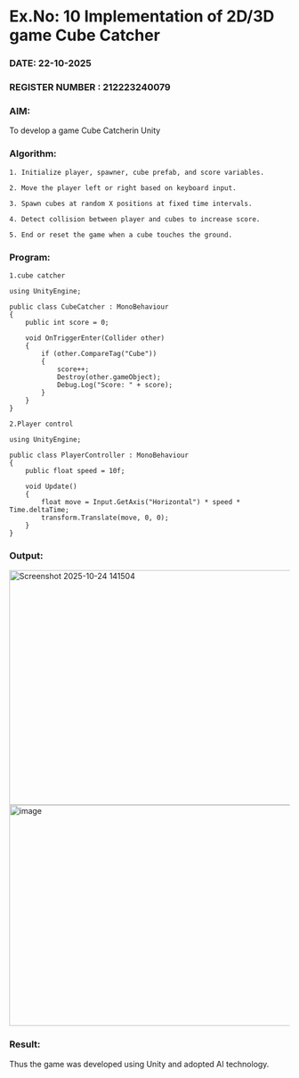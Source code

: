 # Ex.No: 10  Implementation of 2D/3D game Cube Catcher
### DATE:  22-10-2025                                                               
### REGISTER NUMBER : 212223240079
### AIM: 
To develop a game Cube Catcherin Unity 
### Algorithm:
```
1. Initialize player, spawner, cube prefab, and score variables.

2. Move the player left or right based on keyboard input.

3. Spawn cubes at random X positions at fixed time intervals.

4. Detect collision between player and cubes to increase score.

5. End or reset the game when a cube touches the ground.
```  
### Program:
```
1.cube catcher

using UnityEngine;

public class CubeCatcher : MonoBehaviour
{
    public int score = 0;

    void OnTriggerEnter(Collider other)
    {
        if (other.CompareTag("Cube"))
        {
            score++;
            Destroy(other.gameObject);
            Debug.Log("Score: " + score);
        }
    }
}

2.Player control

using UnityEngine;

public class PlayerController : MonoBehaviour
{
    public float speed = 10f;

    void Update()
    {
        float move = Input.GetAxis("Horizontal") * speed * Time.deltaTime;
        transform.Translate(move, 0, 0);
    }
}

```
### Output:
<img width="894" height="421" alt="Screenshot 2025-10-24 141504" src="https://github.com/user-attachments/assets/7b4ea21e-1cfb-4ef9-b0e2-a69d62474f6d" />
<img width="912" height="396" alt="image" src="https://github.com/user-attachments/assets/f84442e7-95ab-41b6-b1dc-5445235d17ca" />


### Result:
Thus the game was developed using Unity and adopted AI technology.
